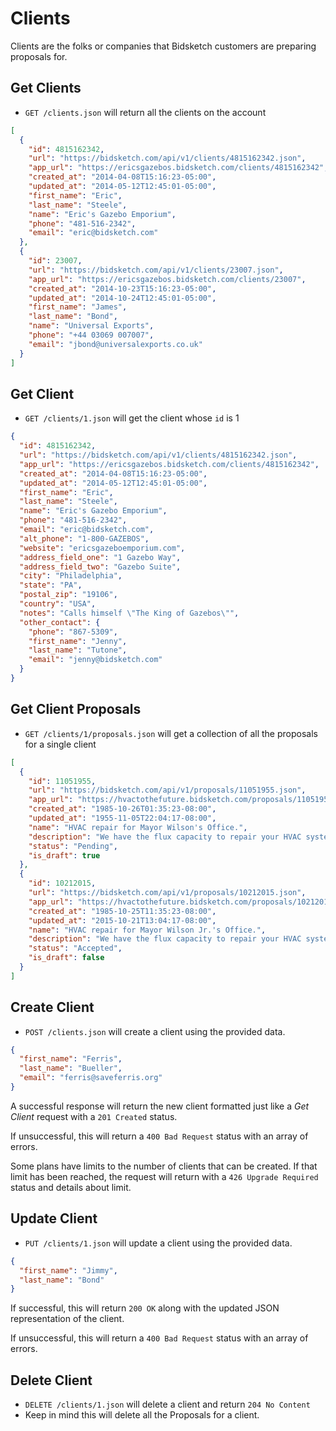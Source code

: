 # Clients

Clients are the folks or companies that Bidsketch customers are preparing proposals for.

## Get Clients

* `GET /clients.json` will return all the clients on the account

```json
[
  {
    "id": 4815162342,
    "url": "https://bidsketch.com/api/v1/clients/4815162342.json",
    "app_url": "https://ericsgazebos.bidsketch.com/clients/4815162342",
    "created_at": "2014-04-08T15:16:23-05:00",
    "updated_at": "2014-05-12T12:45:01-05:00",
    "first_name": "Eric",
    "last_name": "Steele",
    "name": "Eric's Gazebo Emporium",
    "phone": "481-516-2342",
    "email": "eric@bidsketch.com"
  },
  {
    "id": 23007,
    "url": "https://bidsketch.com/api/v1/clients/23007.json",
    "app_url": "https://ericsgazebos.bidsketch.com/clients/23007",
    "created_at": "2014-10-23T15:16:23-05:00",
    "updated_at": "2014-10-24T12:45:01-05:00",
    "first_name": "James",
    "last_name": "Bond",
    "name": "Universal Exports",
    "phone": "+44 03069 007007",
    "email": "jbond@universalexports.co.uk"
  }
]
```

## Get Client

* `GET /clients/1.json` will get the client whose `id` is 1

```json
{
  "id": 4815162342,
  "url": "https://bidsketch.com/api/v1/clients/4815162342.json",
  "app_url": "https://ericsgazebos.bidsketch.com/clients/4815162342",
  "created_at": "2014-04-08T15:16:23-05:00",
  "updated_at": "2014-05-12T12:45:01-05:00",
  "first_name": "Eric",
  "last_name": "Steele",
  "name": "Eric's Gazebo Emporium",
  "phone": "481-516-2342",
  "email": "eric@bidsketch.com",
  "alt_phone": "1-800-GAZEBOS",
  "website": "ericsgazeboemporium.com",
  "address_field_one": "1 Gazebo Way",
  "address_field_two": "Gazebo Suite",
  "city": "Philadelphia",
  "state": "PA",
  "postal_zip": "19106",
  "country": "USA",
  "notes": "Calls himself \"The King of Gazebos\"",
  "other_contact": {
    "phone": "867-5309",
    "first_name": "Jenny",
    "last_name": "Tutone",
    "email": "jenny@bidsketch.com"
  }
}
```

## Get Client Proposals

* `GET /clients/1/proposals.json` will get a collection of all the proposals for a single client

```json
[
  {
    "id": 11051955,
    "url": "https://bidsketch.com/api/v1/proposals/11051955.json",
    "app_url": "https://hvactothefuture.bidsketch.com/proposals/11051955",
    "created_at": "1985-10-26T01:35:23-08:00",
    "updated_at": "1955-11-05T22:04:17-08:00",
    "name": "HVAC repair for Mayor Wilson's Office.",
    "description": "We have the flux capacity to repair your HVAC system before it ever becomes a problem.",
    "status": "Pending",
    "is_draft": true
  },
  {
    "id": 10212015,
    "url": "https://bidsketch.com/api/v1/proposals/10212015.json",
    "app_url": "https://hvactothefuture.bidsketch.com/proposals/10212015",
    "created_at": "1985-10-25T11:35:23-08:00",
    "updated_at": "2015-10-21T13:04:17-08:00",
    "name": "HVAC repair for Mayor Wilson Jr.'s Office.",
    "description": "We have the flux capacity to repair your HVAC system before it ever becomes a problem.",
    "status": "Accepted",
    "is_draft": false
  }
]
```

## Create Client

* `POST /clients.json` will create a client using the provided data.

```json
{
  "first_name": "Ferris",
  "last_name": "Bueller",
  "email": "ferris@saveferris.org"
}
```

A successful response will return the new client formatted just like a *Get Client* request with a `201 Created` status.

If unsuccessful, this will return a `400 Bad Request` status with an array of errors.

Some plans have limits to the number of clients that can be created. If that limit has been reached, the request will return with a `426 Upgrade Required` status and details about limit.

## Update Client

* `PUT /clients/1.json` will update a client using the provided data.

```json
{
  "first_name": "Jimmy",
  "last_name": "Bond"
}
```

If successful, this will return `200 OK` along with the updated JSON representation of the client.

If unsuccessful, this will return a `400 Bad Request` status with an array of errors.

## Delete Client

* `DELETE /clients/1.json` will delete a client and return `204 No Content`
* Keep in mind this will delete all the Proposals for a client.

